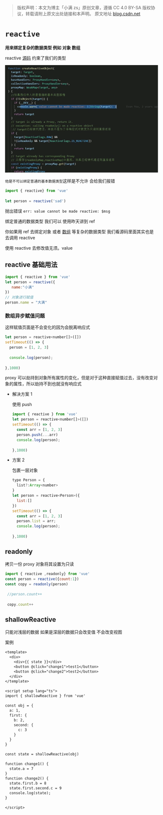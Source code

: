 > 版权声明：本文为博主「小满 zs」原创文章，遵循 CC 4.0 BY-SA 版权协议，转载请附上原文出处链接和本声明。
> 原文地址 [blog.csdn.net](https://blog.csdn.net/qq1195566313/article/details/122784094)

# `reactive`

**用来绑定复杂的数据类型 例如 对象 数组**

reactive [源码](https://so.csdn.net/so/search?q=%E6%BA%90%E7%A0%81&spm=1001.2101.3001.7020) 约束了我们的类型

![](./img/reactive_object.png)

`他是不可以绑定普通的基本数据类型`这样是不允许 会给我们报错

```js
import { reactive} from 'vue'
 
let person = reactive('sad')
```
抛出错误 `err: value cannot be made reactive: $msg`

绑定普通的数据类型 我们可以 使用昨天讲到 ref

你如果用 ref 去绑定对象 或者 [数组](https://so.csdn.net/so/search?q=%E6%95%B0%E7%BB%84&spm=1001.2101.3001.7020) 等复杂的数据类型 我们看源码里面其实也是 去调用 reactive

使用 reactive 去修改值无须。value

## reactive 基础用法

```js
import { reactive } from 'vue'
let person = reactive({
   name:"小满"
})
// 对象进行赋值
person.name = "大满"
```

### 数组异步赋值问题

这样赋值页面是不会变化的因为会脱离响应式

```js
let person = reactive<number[]>([])
setTimeout(() => {
  person = [1, 2, 3]

  console.log(person);
  
},1000)
```

proxy 可以劫持到对象所有属性的变化，但是对于这种直接赋值过去，没有改变对象的属性，所以劫持不到也就没有响应式

- 解决方案 1

  使用 push

  ```js
  import { reactive } from 'vue'
  let person = reactive<number[]>([])
  setTimeout(() => {
    const arr = [1, 2, 3]
    person.push(...arr)
    console.log(person);
    
  },1000)
  ```

- 方案 2

  包裹一层对象

  ```js
  type Person = {
    list?:Array<number>
  }
  let person = reactive<Person>({
    list:[]
  })
  setTimeout(() => {
    const arr = [1, 2, 3]
    person.list = arr;
    console.log(person);
    
  },1000)
  ```

## readonly

拷贝一份 proxy 对象将其设置为只读

```js
import { reactive ,readonly} from 'vue'
const person = reactive({count:1})
const copy = readonly(person)
 
 //person.count++
 
 copy.count++
```

## shallowReactive 

只能对浅层的数据 如果是深层的数据只会改变值 不会改变视图

案例

```vue
<template>
  <div>
    <div>{{ state }}</div>
    <button @click="change1">test1</button>
    <button @click="change2">test2</button>
  </div>
</template>
 
<script setup lang="ts">
import { shallowReactive } from 'vue'
 
const obj = {
  a: 1,
  first: {
    b: 2,
    second: {
      c: 3
    }
  }
}
 
const state = shallowReactive(obj)
 
function change1() {
  state.a = 7
}
function change2() {
  state.first.b = 8
  state.first.second.c = 9
  console.log(state);
}
 
</script> 
```